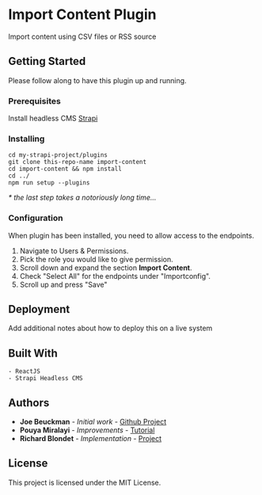 # Import Content Plugin

Import content using CSV files or RSS source

## Getting Started

Please follow along to have this plugin up and running.

### Prerequisites

Install headless CMS [Strapi](https://strapi.io/) 


### Installing


```
cd my-strapi-project/plugins
git clone this-repo-name import-content
cd import-content && npm install
cd ../
npm run setup --plugins
```

_\* the last step takes a notoriously long time..._

### Configuration

When plugin has been installed, you need to allow access to the endpoints.

1.  Navigate to Users & Permissions.
2.  Pick the role you would like to give permission.
3.  Scroll down and expand the section **Import Content**.
4.  Check "Select All" for the endpoints under "Importconfig".
5.  Scroll up and press "Save"


## Deployment

Add additional notes about how to deploy this on a live system

## Built With
```
- ReactJS 
- Strapi Headless CMS
```

## Authors

* **Joe Beuckman** - *Initial work* - [Github Project](https://github.com/jbeuckm/strapi-plugin-import-content)
* **Pouya Miralayi** - *Improvements* - [Tutorial](https://strapi.io/blog/how-to-create-your-own-plugin-part-1-4)
* **Richard Blondet** - *Implementation* - [Project](https://github.com/richardblondet/candidatord)

## License

This project is licensed under the MIT License.
